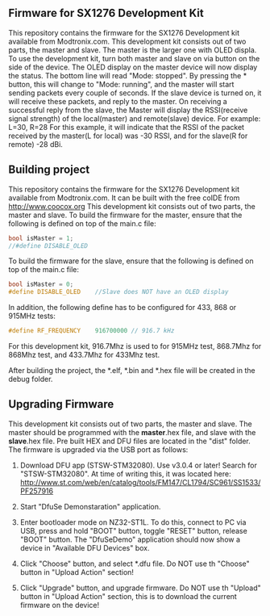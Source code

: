 ## Firmware for SX1276 Development Kit
This repository contains the firmware for the SX1276 Development kit available from Modtronix.com. This development kit consists out of two parts, the master and slave. The master is the larger one with OLED displa. To use the development kit, turn both master and slave on via button on the side of the device. The OLED display on the master device will now display the status. The bottom line will read "Mode: stopped". By pressing the * button, this will change to "Mode: running", and the master will start sending packets every couple of seconds. If the slave device is turned on, it will receive these packets, and reply to the master. On receiving a successful reply from the slave, the Master will display the RSSI(receive signal strength) of the local(master) and remote(slave) device. For example:
L=30, R=28
For this example, it will indicate that the RSSI of the packet received by the master(L for local) was -30 RSSI, and for the slave(R for remote) -28 dBi.

## Building project
This repository contains the firmware for the SX1276 Development kit available from Modtronix.com. It can be built with the free coIDE from http://www.coocox.org
This development kit consists out of two parts, the master and slave.
To build the firmware for the master, ensure that the following is defined on top of the main.c file:

```c
bool isMaster = 1;
//#define DISABLE_OLED
```
To build the firmware for the slave, ensure that the following is defined on top of the main.c file:

```c
bool isMaster = 0;
#define DISABLE_OLED	//Slave does NOT have an OLED display
```

In addition, the following define has to be configured for 433, 868 or 915MHz tests:

```c
#define RF_FREQUENCY 	916700000 // 916.7 kHz
```
For this development kit, 916.7Mhz is used to for 915MHz test, 868.7Mhz for 868Mhz test, and 433.7Mhz for 433Mhz test. 

After building the project, the *.elf, *.bin and *.hex file will be created in the debug folder.


## Upgrading Firmware
This development kit consists out of two parts, the master and slave. The master should be programmed with the **master**.hex file, and slave with the **slave**.hex file. Pre built HEX and DFU files are located in the "dist" folder. The firmware is upgraded via the USB port as follows:

1) Download DFU app (STSW-STM32080). Use v3.0.4 or later! Search for "STSW-STM32080". At time of writing
this, it was located here:
http://www.st.com/web/en/catalog/tools/FM147/CL1794/SC961/SS1533/PF257916

2) Start "DfuSe Demonstaration" application.

3) Enter bootloader mode on NZ32-ST1L. To do this, connect to PC via USB, press and hold "BOOT" button,
   toggle "RESET" button, release "BOOT" button. The "DfuSeDemo" application should now show a device in
   "Available DFU Devices" box.
  
4) Click "Choose" button, and select *.dfu file. Do NOT use th "Choose" button in "Upload Action" section!

5) Click "Upgrade" button, and upgrade firmware. Do NOT use th "Upload" button in "Upload Action" section, this
   is to download the current firmware on the device!  
